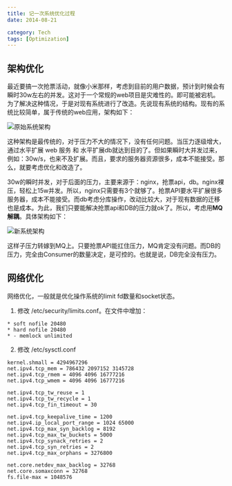```yaml
---
title: 记一次系统优化过程
date: 2014-08-21

category: Tech
tags: [Optimization]
---
```


## 架构优化
最近要搞一次抢票活动，就像小米那样，考虑到目前的用户数据，预计到时候会有瞬时30w左右的并发。这对于一个常规的web项目是灾难性的。即可能被宕机。为了解决这种情况，于是对现有系统进行了改造。先说现有系统的结构。现有的系统比较简单，属于传统的web应用，架构如下：

<!--more-->

![原始系统架构](/asserts/images/buy-ticket-1.png)

这种架构是最传统的，对于压力不大的情况下，没有任何问题。当压力逐级增大，通过水平扩展 web 服务 和 水平扩展db就达到目的了。但如果瞬时大并发过来，例如：30w/s，也来不及扩展。而且，要求的服务器资源很多，成本不能接受。那么，就要考虑优化和改造了。

30w的瞬时并发，对于后面的压力，主要来源于：nginx，抢票api，db。nginx裸压，轻松上15w并发。所以，nginx只需要有3个就够了。抢票API要水平扩展很多服务器，成本不能接受。而db考虑分库操作，改动比较大，对于现有数据的迁移也是成本。为此，我们只要能解决抢票api和DB的压力就ok了。所以，考虑用**MQ解耦**。具体架构如下：

![新系统架构](/asserts/images/buy-ticket-2.png)

这样子压力转嫁到MQ上。只要抢票API能扛住压力，MQ肯定没有问题。而DB的压力，完全由Consumer的数量决定，是可控的。也就是说，DB完全没有压力。

## 网络优化
网络优化，一般就是优化操作系统的limit fd数量和socket状态。

1. 修改 /etc/security/limits.conf。在文件中增加：
```shell
* soft nofile 20480
* hard nofile 20480
* - memlock unlimited
```

2. 修改 /etc/sysctl.conf
```shell
kernel.shmall = 4294967296
net.ipv4.tcp_mem = 786432 2097152 3145728
net.ipv4.tcp_rmem = 4096 4096 16777216
net.ipv4.tcp_wmem = 4096 4096 16777216

net.ipv4.tcp_tw_reuse = 1
net.ipv4.tcp_tw_recycle = 1
net.ipv4.tcp_fin_timeout = 30

net.ipv4.tcp_keepalive_time = 1200
net.ipv4.ip_local_port_range = 1024 65000
net.ipv4.tcp_max_syn_backlog = 8192
net.ipv4.tcp_max_tw_buckets = 5000
net.ipv4.tcp_synack_retries = 2
net.ipv4.tcp_syn_retries = 2
net.ipv4.tcp_max_orphans = 3276800

net.core.netdev_max_backlog = 32768
net.core.somaxconn = 32768
fs.file-max = 1048576
```
